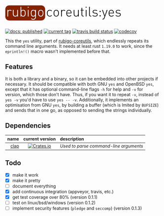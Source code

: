 # ![rubigo-coreutils](logo.png)
[![docs: published](https://img.shields.io/badge/docs-published-green.svg)](https://rubigo.github.io/yes/rubigo_yes) 
[![current tag](https://img.shields.io/github/tag/rubigo/yes.svg)](CHANGELOG.md) 
[![travis build status](https://travis-ci.org/rubigo/yes.svg?branch=master)](https://travis-ci.org/rubigo/yes)
[![codecov](https://codecov.io/gh/rubigo/yes/branch/master/graph/badge.svg)](https://codecov.io/gh/rubigo/yes)

This the `yes` utility, part of
[rubigo-coreutils](https://github.com/rubigo/coreutils), which endlessly repeats
its command line arguments. It needs at least rust `1.19.0` to work, since
the `eprintln!()` macro wasn't implemented before that.

## Features

It is both a library and a binary, so it can be embedded into other projects if
necessary. It should be compatible with both GNU `yes` and OpenBSD `yes`, except
that it has optional command-line flags `-h` for help and `-v` for version,
which those don't have. Thus, if you want it to repeat `-v`, instead of `yes -v`
you'd have to use `yes -- -v`. Additionally, it implements an optimisation from
GNU `yes`, by building a buffer (which is lmited by `BUFSIZE`) and sends that in 
one go, as opposed to sending the strings individually. 

## Dependencies

name | current version | description
---: | :-------------: | :----------
[clap](https://github.com/kbknapp/clap-rs) | [![Crates.io](https://img.shields.io/crates/v/clap.svg)](https://crates.io/crates/clap) | *Used to parse command-line arguments*

## Todo

- [X] make it work
- [X] make it pretty
- [ ] document everything
- [X] add continuous integration (appveyor, travis, etc.)
- [X] get test coverage over 80% (version 0.1.1)
- [ ] test on linux/bsd/windows (version 0.1.2)
- [ ] implement security features (`pledge` and `seccomp`) (version 0.1.3)
